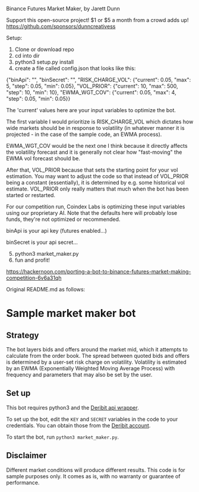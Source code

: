 Binance Futures Market Maker, by Jarett Dunn


Support this open-source project! $1 or $5 a month from a crowd adds up! https://github.com/sponsors/dunncreativess


Setup:


1. Clone or download repo
2. cd into dir
3. python3 setup.py install
4. create a file called config.json that looks like this:


{"binApi": "",
	"binSecret": "",
	"RISK_CHARGE_VOL": {"current": 0.05, "max": 5, "step": 0.05, "min": 0.05}, "VOL_PRIOR": {"current": 10, "max": 500, "step": 10, "min": 10}, "EWMA_WGT_COV": {"current": 0.05, "max": 4, "step": 0.05, "min": 0.05}}


The 'current' values here are your input variables to optimize the bot.


The first variable I would prioritize is RISK_CHARGE_VOL which dictates how wide markets should be in response to volatility (in whatever manner it is projected - in the case of the sample code, an EWMA process).



EWMA_WGT_COV would be the next one I think because it directly affects the volatility forecast and it is generally not clear how "fast-moving" the EWMA vol forecast should be.



After that, VOL_PRIOR because that sets the starting point for your vol estimation. You may want to adjust the code so that instead of VOL_PRIOR being a constant (essentially), it is determined by e.g. some historical vol estimate. VOL_PRIOR only really matters that much when the bot has been started or restarted.



For our competition run, Coindex Labs is optimizing these input variables using our proprietary AI. Note that the defaults here will probably lose funds, they're not optimized or recommended.



binApi is your api key (futures enabled...)


binSecret is your api secret...


5. python3 market_maker.py
6. fun and profit!


https://hackernoon.com/porting-a-bot-to-binance-futures-market-making-competition-6v6a31qh


Original README.md as follows:


Sample market maker bot
===

Strategy
---

The bot layers bids and offers around the market mid, which it attempts to calculate from the order book. The spread between quoted bids and offers is determined by a user-set risk charge on volatility. Volatility is estimated by an EWMA (Exponentially Weighted Moving Average Process) with frequency and parameters that may also be set by the user.

Set up
---

This bot requires python3 and the [Deribit api wrapper](https://pypi.org/project/deribit_api/).

To set up the bot, edit the `KEY` and `SECRET` variables in the code to your credentials. You can obtain those from the [Deribit account](https://www.deribit.com/main#/account?scrollTo=api).

To start the bot, run `python3 market_maker.py`.

Disclaimer
---

Different market conditions will produce different results. This code is for sample purposes only. It comes as is, with no warranty or guarantee of performance.

